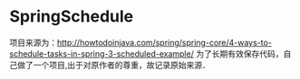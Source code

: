 # SpringSchedule
项目来源为：http://howtodoinjava.com/spring/spring-core/4-ways-to-schedule-tasks-in-spring-3-scheduled-example/
为了长期有效保存代码，自己做了一个项目,出于对原作者的尊重，故记录原始来源．
